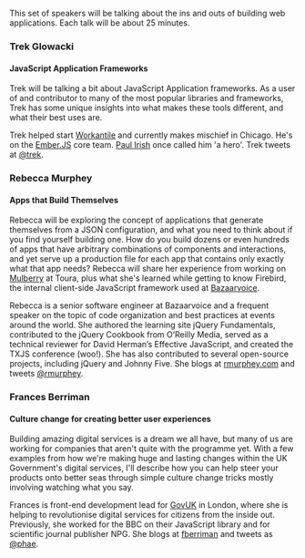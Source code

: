 This set of speakers will be talking about the ins and outs of building web applications. Each talk
will be about 25 minutes.

### Trek Glowacki
#### JavaScript Application Frameworks

Trek will be talking a bit about JavaScript Application frameworks. As a user of and contributor
to many of the most popular libraries and frameworks, Trek has some unique insights into what makes
these tools different, and what their best uses are.

Trek helped start [Workantile](http://workantile.com/) and currently makes mischief in Chicago.
He's on the [Ember.JS](http://emberjs.com/) core team. [Paul Irish](http://paulirish.com/) once
called him 'a hero'. Trek tweets at [@trek](https://twitter.com/trek).

### Rebecca Murphey
#### Apps that Build Themselves

Rebecca will be exploring the concept of applications that generate themselves from a JSON configuration, and what you need to think about if you find yourself building one. How do you build dozens or even hundreds of apps that have arbitrary combinations of components and interactions, and yet serve up a production file for each app that contains only exactly what that app needs? Rebecca will share her experience from working on [Mulberry](http://github.com/toura/mulberry) at Toura, plus what she's learned while getting to know Firebird, the internal client-side JavaScript framework used at [Bazaarvoice](http://bazaarvoice.com/).

Rebecca is a senior software engineer at Bazaarvoice and a frequent speaker on the topic of code organization
and best practices at events around the world. She authored the learning site jQuery Fundamentals,
contributed to the jQuery Cookbook from O’Reilly Media, served as a technical reviewer for David
Herman’s Effective JavaScript, and created the TXJS conference (woo!). She has also
contributed to several open-source projects, including jQuery and Johnny Five. She blogs at [rmurphey.com](http://rmurphey.com) and tweets [@rmurphey](https://twitter.com/rmurphey).

### Frances Berriman
#### Culture change for creating better user experiences

Building amazing digital services is a dream we all have, but many of us are working for companies that
aren't quite with the programme yet. With a few examples from how we're making huge and lasting changes
within the UK Government's digital services, I'll describe how you can help steer your products
onto better seas through simple culture change tricks mostly involving watching what you say.

Frances is front-end development lead for [GovUK](https://www.gov.uk/) in London, where she is helping to revolutionise
digital services for citizens from the inside out.  Previously, she worked for the BBC on their JavaScript
library and for scientific journal publisher NPG.  She blogs at [fberriman](http://fberriman.com/) and
tweets as [@phae](https://twitter.com/phae).

